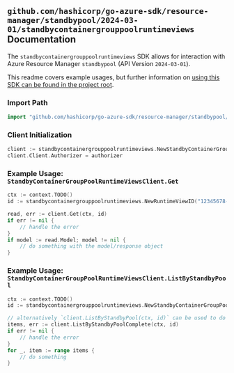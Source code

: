 
## `github.com/hashicorp/go-azure-sdk/resource-manager/standbypool/2024-03-01/standbycontainergrouppoolruntimeviews` Documentation

The `standbycontainergrouppoolruntimeviews` SDK allows for interaction with Azure Resource Manager `standbypool` (API Version `2024-03-01`).

This readme covers example usages, but further information on [using this SDK can be found in the project root](https://github.com/hashicorp/go-azure-sdk/tree/main/docs).

### Import Path

```go
import "github.com/hashicorp/go-azure-sdk/resource-manager/standbypool/2024-03-01/standbycontainergrouppoolruntimeviews"
```


### Client Initialization

```go
client := standbycontainergrouppoolruntimeviews.NewStandbyContainerGroupPoolRuntimeViewsClientWithBaseURI("https://management.azure.com")
client.Client.Authorizer = authorizer
```


### Example Usage: `StandbyContainerGroupPoolRuntimeViewsClient.Get`

```go
ctx := context.TODO()
id := standbycontainergrouppoolruntimeviews.NewRuntimeViewID("12345678-1234-9876-4563-123456789012", "example-resource-group", "standbyContainerGroupPoolName", "runtimeViewName")

read, err := client.Get(ctx, id)
if err != nil {
	// handle the error
}
if model := read.Model; model != nil {
	// do something with the model/response object
}
```


### Example Usage: `StandbyContainerGroupPoolRuntimeViewsClient.ListByStandbyPool`

```go
ctx := context.TODO()
id := standbycontainergrouppoolruntimeviews.NewStandbyContainerGroupPoolID("12345678-1234-9876-4563-123456789012", "example-resource-group", "standbyContainerGroupPoolName")

// alternatively `client.ListByStandbyPool(ctx, id)` can be used to do batched pagination
items, err := client.ListByStandbyPoolComplete(ctx, id)
if err != nil {
	// handle the error
}
for _, item := range items {
	// do something
}
```
